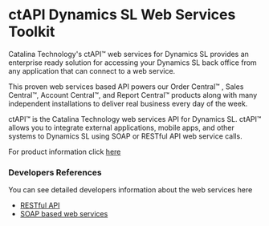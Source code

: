 ctAPI Dynamics SL Web Services Toolkit
=======
Catalina Technology's ctAPI™ web services for Dynamics SL provides an enterprise ready solution for accessing your Dynamics SL back office from any application that can connect to a web service. 

This proven web services based API powers our Order Central™ , Sales Central™, Account Central™, and Report Central™ products along with many independent installations to deliver real business every day of the week.

ctAPI™ is the Catalina Technology web services API for Dynamics SL.  ctAPI™ allows you to integrate external applications, mobile apps, and other systems to Dynamics SL using SOAP or RESTful API web service calls.

For product information click [here](http://www.catalinatechnology.com/ws.aspx)

### Developers References
You can see detailed developers information about the web services here

* [RESTful API](https://github.com/CatalinaTechnology/ctAPI/wiki/ctAPI-RESTful-API)
* [SOAP based web services](http://www.catalinatechnology.com/?CTDYNAMICSSL_DOCUMENTATION)
